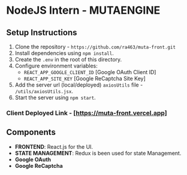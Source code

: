 # NodeJS Intern - MUTAENGINE

## Setup Instructions

1. Clone the repository - `https://github.com/ra463/muta-front.git`
2. Install dependencies using `npm install`.
3. Create the `.env` in the root of this directory.
4. Configure environment variables:
   - `REACT_APP_GOOGLE_CLIENT_ID` [Google OAuth Client ID]
   - `REACT_APP_SITE_KEY` [Google ReCaptcha Site Key]
5. Add the server url (local/deployed) `axiosUtils` file - `/utils/axiosUtils.jsx`.
6. Start the server using `npm start`.

### Client Deployed Link - [https://muta-front.vercel.app]

## Components

- **FRONTEND**: React.js for the UI.
- **STATE MANAGEMENT**: Redux is been used for state Management.
- **Google OAuth**
- **Google ReCaptcha**
